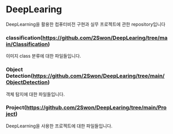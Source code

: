 # DeepLearing

DeepLearning을 활용한 컴퓨터비전 구현과 실무 프로젝트에 관한 repository입니다

### classification(https://github.com/2Swon/DeepLearing/tree/main/Classification)
이미지 class 분류에 대한 파일들입니다.

### Object Detection(https://github.com/2Swon/DeepLearing/tree/main/ObjectDetection)
객체 탐지에 대한 파일들입니다.

### Project(https://github.com/2Swon/DeepLearing/tree/main/Project)
DeepLearning을 사용한 프로젝트에 대한 파일들입니다.
